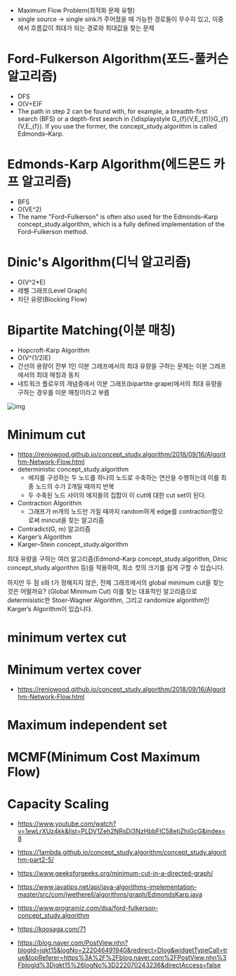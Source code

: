 

- Maximum Flow Problem(최적화 문제 유형)
- single source -> single sink가 주어졌을 때 가능한 경로들이 무수히 있고, 
  이중에서 흐름값이 최대가 되는 경로와 최대값을 찾는 문제


# Ford-Fulkerson Algorithm(포드-풀커슨 알고리즘)
- DFS
- O(V+E)F
- The path in step 2 can be found with, 
  for example, a breadth-first search (BFS) or a depth-first search in 
  {\displaystyle G_{f}(V,E_{f})}G_{f}(V,E_{f}). 
  If you use the former, the concept_study.algorithm is called Edmonds–Karp.



# Edmonds-Karp Algorithm(에드몬드 카프 알고리즘)
- BFS
- O(VE^2)
- The name "Ford–Fulkerson" is often also used for the Edmonds–Karp concept_study.algorithm, 
  which is a fully defined implementation of the Ford–Fulkerson method.



# Dinic's Algorithm(디닉 알고리즘)
-  O(V^2*E)
- 레벨 그래프(Level Graph)
- 차단 유량(Blocking Flow)



# Bipartite Matching(이분 매칭)
- Hopcroft-Karp Algorithm
-  O(V^(1/2)E)
- 간선의 용량이 전부 1인 이분 그래프에서의 최대 유량을 구하는 문제는 이분 그래프에서의 최대 매칭과 동치
- 네트워크 플로우의 개념중에서 이분 그래프(bipartite grape)에서의 최대 유량을 구하는 경우를 이분 매칭이라고 부릅

![img](https://www.geeksforgeeks.org/wp-content/uploads/maximum_matching1.png)





# Minimum cut
- https://reniowood.github.io/concept_study.algorithm/2018/09/16/Algorithm-Network-Flow.html
- deterministic concept_study.algorithm
  - 에지를 구성하는 두 노드를 하나의 노드로 수축하는 연산을 수행하는데 이를 최종 노드의 수가 2개일 때까지 반복
  - 두 수축된 노드 사이의 에지들의 집합이 이 cut에 대한 cut set이 된다.
- Contraction Algorithm
  - 그래프가 m개의 노드만 가질 때까지 random하게 edge를 contraction함으로써 mincut을 찾는 알고리즘
- Contradict(G, m) 알고리즘
- Karger’s Algorithm
- Karger–Stein concept_study.algorithm

최대 유량을 구하는 여러 알고리즘(Edmond-Karp concept_study.algorithm, Dinic concept_study.algorithm 등)을 적용하여, 
최소 컷의 크기를 쉽게 구할 수 있습니다.

하지만 두 점 s와 t가 정해지지 않은, 전체 그래프에서의 global minimum cut을 찾는 것은 어떨까요? 
(Global Minimum Cut)
이를 찾는 대표적인 알고리즘으로 determisistic한 Stoer-Wagner Algorithm, 
그리고 randomize algorithm인 Karger’s Algorithm이 있습니다.

# minimum vertex cut

# Minimum vertex cover
- https://reniowood.github.io/concept_study.algorithm/2018/09/16/Algorithm-Network-Flow.html

# Maximum independent set

# MCMF(Minimum Cost Maximum Flow)

# Capacity Scaling
- https://www.youtube.com/watch?v=1ewLrXUz4kk&list=PLDV1Zeh2NRsDj3NzHbbFIC58etjZhiGcG&index=8


- https://1ambda.github.io/concept_study.algorithm/concept_study.algorithm-part2-5/
- https://www.geeksforgeeks.org/minimum-cut-in-a-directed-graph/
- https://www.javatips.net/api/java-algorithms-implementation-master/src/com/jwetherell/algorithms/graph/EdmondsKarp.java
- https://www.programiz.com/dsa/ford-fulkerson-concept_study.algorithm
- https://koosaga.com/71
- https://blog.naver.com/PostView.nhn?blogId=jqkt15&logNo=222046491940&redirect=Dlog&widgetTypeCall=true&topReferer=https%3A%2F%2Fblog.naver.com%2FPostView.nhn%3FblogId%3Djqkt15%26logNo%3D222070243236&directAccess=false